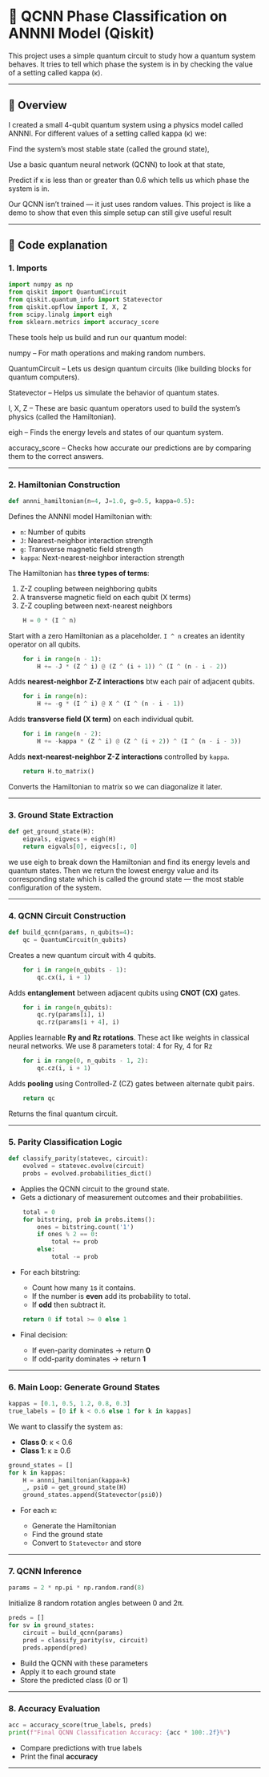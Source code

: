 # 🧠 QCNN Phase Classification on ANNNI Model (Qiskit)

This project uses a simple quantum circuit to study how a quantum system behaves.
It tries to tell which phase the system is in by checking the value of a setting called kappa (κ).

---

## 📜 Overview 

I created a small 4-qubit quantum system using a physics model called ANNNI. For different values of a setting called kappa (κ) we:

Find the system’s most stable state (called the ground state),

Use a basic quantum neural network (QCNN) to look at that state,

Predict if κ is less than or greater than 0.6 which tells us which phase the system is in.

Our QCNN isn’t trained — it just uses random values. This project is like a demo to show that even this simple setup can still give useful result

---

## 🧩 Code explanation 

### 1. **Imports**

```python
import numpy as np
from qiskit import QuantumCircuit
from qiskit.quantum_info import Statevector
from qiskit.opflow import I, X, Z
from scipy.linalg import eigh
from sklearn.metrics import accuracy_score
````

These tools help us build and run our quantum model:

numpy – For math operations and making random numbers.

QuantumCircuit – Lets us design quantum circuits (like building blocks for quantum computers).

Statevector – Helps us simulate the behavior of quantum states.

I, X, Z – These are basic quantum operators used to build the system’s physics (called the Hamiltonian).

eigh – Finds the energy levels and states of our quantum system.

accuracy_score – Checks how accurate our predictions are by comparing them to the correct answers.

---

### 2. **Hamiltonian Construction**

```python
def annni_hamiltonian(n=4, J=1.0, g=0.5, kappa=0.5):
```

Defines the ANNNI model Hamiltonian with:

* `n`: Number of qubits
* `J`: Nearest-neighbor interaction strength
* `g`: Transverse magnetic field strength
* `kappa`: Next-nearest-neighbor interaction strength

The Hamiltonian has **three types of terms**:

1. Z-Z coupling between neighboring qubits
2. A transverse magnetic field on each qubit (X terms)
3. Z-Z coupling between next-nearest neighbors

```python
    H = 0 * (I ^ n)
```

Start with a zero Hamiltonian as a placeholder. `I ^ n` creates an identity operator on all qubits.

```python
    for i in range(n - 1):
        H += -J * (Z ^ i) @ (Z ^ (i + 1)) ^ (I ^ (n - i - 2))
```

Adds **nearest-neighbor Z-Z interactions** btw each pair of adjacent qubits.

```python
    for i in range(n):
        H += -g * (I ^ i) @ X ^ (I ^ (n - i - 1))
```

Adds  **transverse field (X term)** on each individual qubit.

```python
    for i in range(n - 2):
        H += -kappa * (Z ^ i) @ (Z ^ (i + 2)) ^ (I ^ (n - i - 3))
```

Adds **next-nearest-neighbor Z-Z interactions** controlled by `kappa`.

```python
    return H.to_matrix()
```

Converts the Hamiltonian to  matrix so we can diagonalize it later.

---

### 3. **Ground State Extraction**

```python
def get_ground_state(H):
    eigvals, eigvecs = eigh(H)
    return eigvals[0], eigvecs[:, 0]
```
we use eigh to break down the Hamiltonian and find its energy levels and quantum states.
Then we return the lowest energy value and its corresponding state which is called the ground state — the most stable configuration of the system.

---

### 4. **QCNN Circuit Construction**

```python
def build_qcnn(params, n_qubits=4):
    qc = QuantumCircuit(n_qubits)
```

Creates a new quantum circuit with 4 qubits.

```python
    for i in range(n_qubits - 1):
        qc.cx(i, i + 1)
```

Adds **entanglement** between adjacent qubits using **CNOT (CX)** gates.

```python
    for i in range(n_qubits):
        qc.ry(params[i], i)
        qc.rz(params[i + 4], i)
```

Applies learnable **Ry and Rz rotations**. These act like weights in classical neural networks.
We use 8 parameters total: 4 for Ry, 4 for Rz

```python
    for i in range(0, n_qubits - 1, 2):
        qc.cz(i, i + 1)
```

Adds **pooling** using Controlled-Z (CZ) gates between alternate qubit pairs.

```python
    return qc
```

Returns the final quantum circuit.

---

### 5. **Parity Classification Logic**

```python
def classify_parity(statevec, circuit):
    evolved = statevec.evolve(circuit)
    probs = evolved.probabilities_dict()
```

* Applies the QCNN circuit to the ground state.
* Gets a dictionary of measurement outcomes and their probabilities.

```python
    total = 0
    for bitstring, prob in probs.items():
        ones = bitstring.count('1')
        if ones % 2 == 0:
            total += prob
        else:
            total -= prob
```

* For each bitstring:

  * Count how many `1`s it contains.
  * If the number is **even** add its probability to total.
  * If **odd** then  subtract it.

```python
    return 0 if total >= 0 else 1
```

* Final decision:

  * If even-parity dominates → return **0**
  * If odd-parity dominates → return **1**

---

### 6. **Main Loop: Generate Ground States**

```python
kappas = [0.1, 0.5, 1.2, 0.8, 0.3]
true_labels = [0 if k < 0.6 else 1 for k in kappas]
```

We want to classify the system as:

* **Class 0**: κ < 0.6
* **Class 1**: κ ≥ 0.6

```python
ground_states = []
for k in kappas:
    H = annni_hamiltonian(kappa=k)
    _, psi0 = get_ground_state(H)
    ground_states.append(Statevector(psi0))
```

* For each κ:

  * Generate the Hamiltonian
  * Find the ground state
  * Convert to `Statevector` and store

---

### 7. **QCNN Inference**

```python
params = 2 * np.pi * np.random.rand(8)
```

Initialize 8 random rotation angles between 0 and 2π.

```python
preds = []
for sv in ground_states:
    circuit = build_qcnn(params)
    pred = classify_parity(sv, circuit)
    preds.append(pred)
```

* Build the QCNN with these parameters
* Apply it to each ground state
* Store the predicted class (0 or 1)

---

### 8. **Accuracy Evaluation**

```python
acc = accuracy_score(true_labels, preds)
print(f"Final QCNN Classification Accuracy: {acc * 100:.2f}%")
```

* Compare predictions with true labels
* Print the final **accuracy**

---



